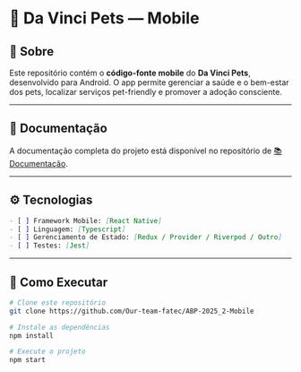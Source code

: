 
# 📱 Da Vinci Pets — Mobile

## 📖 Sobre
Este repositório contém o **código-fonte mobile** do **Da Vinci Pets**, desenvolvido para Android.
O app permite gerenciar a saúde e o bem-estar dos pets, localizar serviços pet-friendly e promover a adoção consciente.  

---

## 📑 Documentação
A documentação completa do projeto está disponível no repositório de [📚 Documentação](https://github.com/Our-team-fatec/ABP-2025_2-Documentacao).  

---

## ⚙️ Tecnologias
```markdown
- [ ] Framework Mobile: [React Native]  
- [ ] Linguagem: [Typescript]  
- [ ] Gerenciamento de Estado: [Redux / Provider / Riverpod / Outro]  
- [ ] Testes: [Jest]  
````

---

## 🚀 Como Executar

```bash
# Clone este repositório
git clone https://github.com/Our-team-fatec/ABP-2025_2-Mobile

# Instale as dependências
npm install

# Execute o projeto
npm start
```

